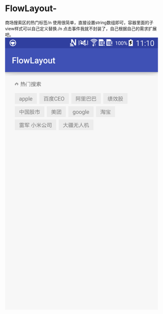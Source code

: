 # FlowLayout-
商场搜索区的热门标签/n
使用很简单，直接设置string数组即可，容器里面的子view样式可以自己定义替换./n
点击事件我就不封装了，自己根据自己的需求扩展吧。
![image](https://github.com/kjt666/FlowLayout-/blob/master/pic.png ) 
